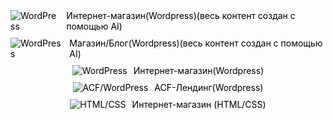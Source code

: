 <div style="margin-bottom: 10px;">
  <a href="http://onlinestore.tw1.su/" target="_blank" style="display: flex; align-items: center; text-decoration: none; color: black; justify-content: center;">
    <img src="https://img.shields.io/badge/WordPress-0073AA?style=for-the-badge&logo=WordPress&logoColor=white" alt="WordPress" style="margin-right: 10px;"/>
    Интернет-магазин(Wordpress)(весь контент создан с помощью AI)
  </a>
</div>

<div style="margin-bottom: 10px;">
  <a href="http://dessertskudrovo.tw1.su" target="_blank" style="display: flex; align-items: center; text-decoration: none; color: black; justify-content: center;">
    <img src="https://img.shields.io/badge/WordPress-0073AA?style=for-the-badge&logo=WordPress&logoColor=white" alt="WordPress" style="margin-right: 10px;"/>
    Магазин/Блог(Wordpress)(весь контент создан с помощью AI)
  </a>
</div>

<div style="margin-bottom: 10px;">
  <a href="http://almerna.ru/" target="_blank" style="display: flex; align-items: center; text-decoration: none; color: black; justify-content: center;">
    <img src="https://img.shields.io/badge/WordPress-0073AA?style=for-the-badge&logo=WordPress&logoColor=white" alt="WordPress" style="margin-right: 10px;"/>
    Интернет-магазин(Wordpress)
  </a>
</div>

<div style="margin-bottom: 10px;">
  <a href="http://dogger.tw1.su" target="_blank" style="display: flex; align-items: center; text-decoration: none; color: black; justify-content: center;">
    <img src="https://img.shields.io/badge/ACF/WordPress-0073AA?style=for-the-badge&logo=WordPress&logoColor=white" alt="ACF/WordPress" style="margin-right: 10px;"/>
    ACF-Лендинг(Wordpress)
  </a>
</div>


<div style="margin-bottom: 10px;">
  <a href="https://aleksandrdruk.github.io/project-jet-store/index.html" target="_blank" style="display: flex; align-items: center; text-decoration: none; color: black; justify-content: center;">
    <img src="https://img.shields.io/badge/HTML%2FCSS-239120?style=for-the-badge&logo=html5&logoColor=white" alt="HTML/CSS" style="margin-right: 10px;"/>
    Интернет-магазин (HTML/CSS)
  </a>
</div>
